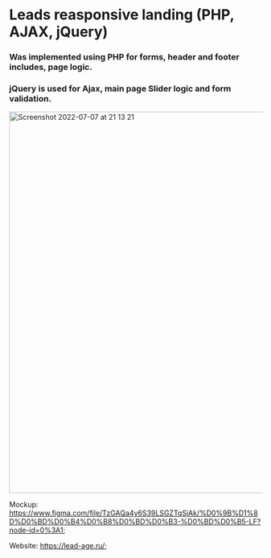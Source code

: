 # Leads reasponsive landing (PHP, AJAX, jQuery)

### Was implemented using PHP for forms, header and footer includes, page logic. 
### jQuery is used for Ajax, main page Slider logic and form validation. 

<img width="759" alt="Screenshot 2022-07-07 at 21 13 21" src="https://user-images.githubusercontent.com/88159970/177841304-0e22bde8-e544-48d6-bda6-a556d71d3d58.png">

Mockup: https://www.figma.com/file/TzGAQa4y6S39LSGZTqSjAk/%D0%9B%D1%8D%D0%BD%D0%B4%D0%B8%D0%BD%D0%B3-%D0%BD%D0%B5-LF?node-id=0%3A1; 

Website: https://lead-age.ru/;
